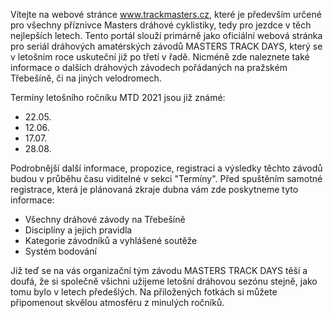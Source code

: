 Vítejte na webové stránce www.trackmasters.cz, které je především určené pro všechny příznivce Masters dráhové cyklistiky, tedy pro jezdce v těch nejlepších letech. 
Tento portál slouží primárně jako oficiální webová stránka pro seriál dráhových amatérských závodů MASTERS TRACK DAYS, 
který se v letošním roce uskuteční již po třetí v řadě. 
Nicméně zde naleznete také informace o dalších dráhových závodech pořádaných na pražském Třebešíně, 
či na jiných velodromech. 

Termíny letošního ročníku MTD 2021 jsou již známé: 
- 22.05. 
- 12.06. 
- 17.07. 
- 28.08. 

Podrobnější další informace, propozice, registraci a výsledky těchto závodů budou v průběhu času viditelné v sekci "Termíny". 
Před spuštěním samotné registrace, která je plánovaná zkraje dubna vám zde poskytneme tyto informace: 
- Všechny dráhové závody na Třebešíně 
- Disciplíny a jejich pravidla 
- Kategorie závodníků a vyhlášené soutěže 
- Systém bodování 

Již teď se na vás organizační tým závodu MASTERS TRACK DAYS těší a doufá, že si společně všichni užijeme letošní dráhovou sezónu stejně, 
jako tomu bylo v letech předešlých. Na přiložených fotkách si můžete připomenout skvělou atmosféru z minulých ročníků. 

